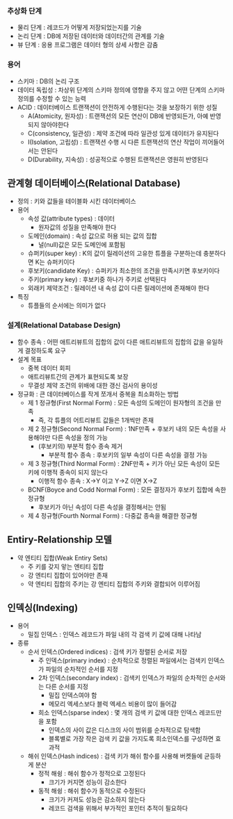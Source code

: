 ### 추상화 단계
- 물리 단계 : 레코드가 어떻게 저장되었는지를 기술
- 논리 단계 : DB에 저장된 데이터와 데이터간의 관계를 기술
- 뷰 단계 : 응용 프로그램은 데이터 형의 상세 사항은 감춤

### 용어
- 스키마 : DB의 논리 구조
- 데이터 독립성 : 차상위 단계의 스키마 정의에 영향을 주지 않고 어떤 단계의 스키마 정의를 수정할 수 있는 능력
- ACID : 데이터베이스 트랜잭션이 안전하게 수행된다는 것을 보장하기 위한 성질
  - A(Atomicity, 원자성) : 트랜잭션의 모든 연산이 DB에 반영되든가, 아예 반영되지 않아야한다
  - C(consistency, 일관성) : 제약 조건에 따라 일관성 있게 데이터가 유지된다
  - I(Isolation, 고립성) : 트랜잭션 수행 시 다른 트랜잭션의 연산 작업이 끼어들어서는 안된다
  - D(Durability, 지속성) : 성공적으로 수행된 트랜잭션은 영원히 반영된다

## 관계형 데이터베이스(Relational Database)
- 정의 : 키와 값들을 테이블화 시킨 데이터베이스
- 용어
  - 속성 값(attribute types) : 데이터
    - 원자값의 성질을 만족해야 한다
  - 도메인(domain) : 속성 값으로 허용 되는 값의 집합
    - 널(null)값은 모든 도메인에 포함됨
  - 슈퍼키(super key) : K의 값이 릴레이션의 고유한 튜플을 구분하는데 충분하다면 K는 슈퍼키이다
  - 후보키(candidate Key) : 슈퍼키가 최소한의 조건을 만족시키면 후보키이다
  - 주키(primary key) : 후보키중 하나가 주키로 선택된다
  - 외래키 제약조건 : 릴레이션 내 속성 값이 다른 릴레이션에 존재해야 한다
- 특징
  - 튜플들의 순서에는 의미가 없다

### 설계(Relational Database Design)
- 함수 종속 : 어떤 애트리뷰트의 집합의 값이 다른 애트리뷰트의 집합의 값을 유일하게 결정하도록 요구
- 설계 목표
  - 중복 데이터 회피
  - 애트리뷰트간의 관계가 표현되도록 보장
  - 무결성 제약 조건의 위배에 대한 갱신 검사의 용이성
- 정규화 : 큰 데이터베이스를 작게 쪼개서 중복을 최소화하는 방법
  - 제 1 정규형(First Normal Form) : 모든 속성의 도메인이 원자형의 조건을 만족
    - 즉, 각 튜플의 어트리뷰트 값들은 1개씩만 존재
  - 제 2 정규형(Second Normal Form) : 1NF만족 + 후보키 내의 모든 속성을 사용해야만 다른 속성을 정의 가능
    - (후보키의) 부분적 함수 종속 제거
      - 부분적 함수 종속 : 후보키의 일부 속성이 다른 속성을 결정 가능
  - 제 3 정규형(Third Normal Form) : 2NF만족 + 키가 아닌 모든 속성이 모든 키에 이행적 종속이 되지 않는다
    - 이행적 함수 종속 : X->Y 이고 Y->Z 이면 X->Z
  - BCNF(Boyce and Codd Normal Form) : 모든 결정자가 후보키 집합에 속한 정규형
    - 후보키가 아닌 속성이 다른 속성을 결정해서는 안됨
  - 제 4 정규형(Fourth Normal Form) : 다중값 종속을 해결한 정규형

## Entiry-Relationship 모델
- 약 엔티티 집합(Weak Entiry Sets)
  - 주 키를 갖지 앟는 엔티티 집합
  - 강 엔티티 집합이 있어야만 존재
  - 약 엔티티 집합의 주키는 강 엔티티 집합의 주키와 결합되어 이루어짐
  
## 인덱싱(Indexing)
- 용어
  - 밀집 인덱스 : 인덱스 레코드가 파일 내의 각 검색 키 값에 대해 나타남
- 종류
  - 순서 인덱스(Ordered indices) : 검색 키가 정렬된 순서로 저장
    - 주 인덱스(primary index) : 순차적으로 정렬된 파일에서는 검색키 인덱스가 파일의 순차적인 순서를 지정
    - 2차 인덱스(secondary index) : 검색키 인덱스가 파일의 순차적인 순서와는 다른 순서를 지정
      - 밀집 인덱스여야 함
      - 메모리 엑세스보다 블럭 엑세스 비용이 많이 들어감
    - 희소 인덱스(sparse index) : 몇 개의 검색 키 값에 대한 인덱스 레코드만을 포함
      - 인덱스의 사이 값은 디스크의 사이 범위를 순차적으로 탐색함
      - 블록별로 가장 작은 검색 키 값을 가지도록 희소인덱스를 구성하면 효과적
  - 해쉬 인덱스(Hash indices) : 검색 키가 해쉬 함수를 사용해 버켓들에 균등하게 분산
    - 정적 해슁 : 해쉬 함수가 정적으로 고정된다
      - 크기가 커지면 성능이 감소한다
    - 동적 해슁 : 해쉬 함수가 동적으로 수정된다
      - 크기가 커져도 성능은 감소하지 않는다
      - 레코드 검색을 위해서 부가적인 포인터 추적이 필요하다
